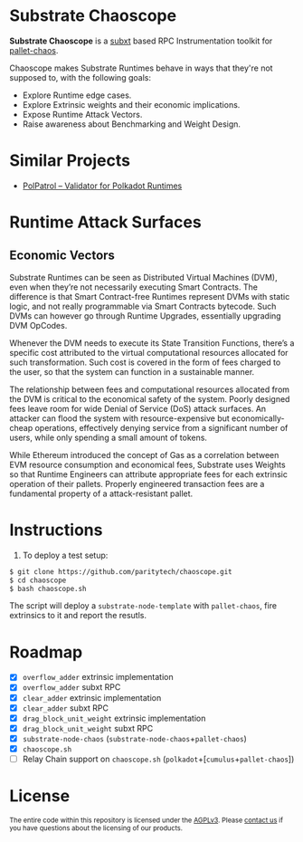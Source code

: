 # Substrate Chaoscope

**Substrate Chaoscope** is a [subxt](https://github.com/paritytech/subxt) based RPC Instrumentation toolkit for [pallet-chaos](https://github.com/paritytech/pallet-chaos).

Chaoscope makes Substrate Runtimes behave in ways that they're not supposed to, with the following goals: 
- Explore Runtime edge cases. 
- Explore Extrinsic weights and their economic implications.
- Expose Runtime Attack Vectors.
- Raise awareness about Benchmarking and Weight Design.

# Similar Projects
- [PolPatrol – Validator for Polkadot Runtimes](https://chainsecurity.com/polpatrol-validator-for-polkadot-runtimes/)

# Runtime Attack Surfaces

## Economic Vectors

Substrate Runtimes can be seen as Distributed Virtual Machines (DVM), even when they’re not necessarily executing Smart Contracts. The difference is that Smart Contract-free Runtimes represent DVMs with static logic, and not really programmable via Smart Contracts bytecode. Such DVMs can however go through Runtime Upgrades, essentially upgrading DVM OpCodes.

Whenever the DVM needs to execute its State Transition Functions, there’s a specific cost attributed to the virtual computational resources allocated for such transformation. Such cost is covered in the form of fees charged to the user, so that the system can function in a sustainable manner.

The relationship between fees and computational resources allocated from the DVM is critical to the economical safety of the system. Poorly designed fees leave room for wide Denial of Service (DoS) attack surfaces. An attacker can flood the system with resource-expensive but economically-cheap operations, effectively denying service from a significant number of users, while only spending a small amount of tokens.

While Ethereum introduced the concept of Gas as a correlation between EVM resource consumption and economical fees, Substrate uses Weights so that Runtime Engineers can attribute appropriate fees for each extrinsic operation of their pallets. Properly engineered transaction fees are a fundamental property of a attack-resistant pallet.

# Instructions

1. To deploy a test setup:
```sh
$ git clone https://github.com/paritytech/chaoscope.git
$ cd chaoscope
$ bash chaoscope.sh
```

The script will deploy a `substrate-node-template` with `pallet-chaos`, fire extrinsics to it and report the resutls.

# Roadmap

- [x] `overflow_adder` extrinsic implementation
- [x] `overflow_adder` subxt RPC
- [x] `clear_adder` extrinsic implementation
- [x] `clear_adder` subxt RPC
- [x] `drag_block_unit_weight` extrinsic implementation
- [x] `drag_block_unit_weight` subxt RPC
- [x] `substrate-node-chaos` (`substrate-node-chaos`+`pallet-chaos`)
- [x] `chaoscope.sh`
- [ ] Relay Chain support on `chaoscope.sh` (`polkadot`+[`cumulus`+`pallet-chaos`])

# License

<sup>
The entire code within this repository is licensed under the <a href="LICENSE">AGPLv3</a>.
Please <a href="https://www.parity.io/contact/">contact us</a> if you have questions about the licensing of our
 products.
</sup>
